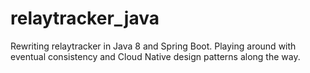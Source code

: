 # relaytracker_java
Rewriting relaytracker in Java 8 and Spring Boot. Playing around with eventual consistency and Cloud Native design patterns along the way.
